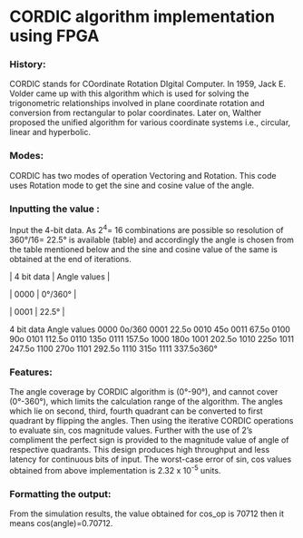 # CORDIC algorithm implementation using FPGA
### History:
CORDIC stands for COordinate Rotation DIgital Computer. In 1959, Jack E. Volder came up with this algorithm which is used for solving the trigonometric relationships involved in plane coordinate rotation and conversion from rectangular to polar coordinates. Later on, Walther proposed the unified algorithm for various coordinate systems i.e., circular, linear and hyperbolic.
### Modes:
CORDIC has two modes of operation Vectoring and Rotation. This code uses Rotation mode to get the sine and cosine value of the angle. 

### Inputting the value :

Input the 4-bit data. As 2<sup>4</sup>= 16 combinations are possible so resolution of 360°/16= 22.5° is available (table) and accordingly the angle is chosen from the table mentioned below and the sine and cosine value of the same is obtained at the end of iterations.



| 4 bit data | Angle values |

|   0000  |   0°/360° | 

|   0001  |    22.5°  |






4 bit data	Angle values
0000	0o/360
0001	22.5o
0010	45o
0011	67.5o
0100	90o
0101	112.5o
0110	135o
0111	157.5o
1000	180o
1001	202.5o
1010	225o
1011	247.5o
1100	270o
1101	292.5o
1110	315o
1111	337.5o360°

### Features:

The angle coverage by CORDIC algorithm is (0°-90°), and cannot cover (0°-360°), which limits the calculation range of the algorithm. The angles which lie on second, third, fourth quadrant can be converted to first quadrant by flipping the angles. Then using the iterative CORDIC operations to evaluate sin, cos magnitude values. Further with the use of 2’s compliment the perfect sign is provided to the magnitude value of angle of respective quadrants. This design produces high throughput and less latency for continuous bits of input.
 The worst-case error of sin, cos values obtained from above implementation is 2.32 x 10<sup>-5</sup> units.

### Formatting the output:

From the simulation results, the value obtained for cos_op is 70712 then it means cos(angle)=0.70712. 


